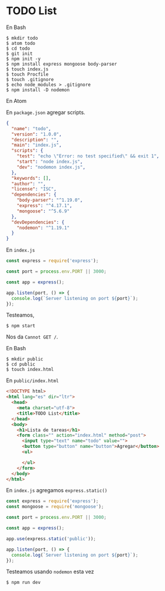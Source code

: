 # TODO List

En Bash

```
$ mkdir todo
$ atom todo
$ cd todo
$ git init
$ npm init -y
$ npm install express mongoose body-parser
$ touch index.js
$ touch Procfile
$ touch .gitignore
$ echo node_modules > .gitignore
$ npm install -D nodemon
```

En Atom

En `package.json` agregar scripts.

```json
{
  "name": "todo",
  "version": "1.0.0",
  "description": "",
  "main": "index.js",
  "scripts": {
    "test": "echo \"Error: no test specified\" && exit 1",   
    "start": "node index.js",
    "dev": "nodemon index.js",
  },
  "keywords": [],
  "author": "",
  "license": "ISC",
  "dependencies": {
    "body-parser": "^1.19.0",
    "express": "^4.17.1",
    "mongoose": "^5.6.9"
  },
  "devDependencies": {
    "nodemon": "^1.19.1"
  }
}
```

En `index.js`

```js
const express = require('express');

const port = process.env.PORT || 3000;

const app = express();

app.listen(port, () => {
  console.log(`Server listening on port ${port}`);
});
```

Testeamos,

```
$ npm start
```

Nos da `Cannot GET /`.

En Bash

```
$ mkdir public
$ cd public
$ touch index.html
```

En `public/index.html`

```html
<!DOCTYPE html>
<html lang="es" dir="ltr">
  <head>
    <meta charset="utf-8">
    <title>TODO List</title>
  </head>
  <body>
    <h1>Lista de tareas</h1>
    <form class="" action="index.html" method="post">
      <input type="text" name="todo" value="">
      <button type="button" name="button">Agregar</button>
      <ul>

      </ul>
    </form>
  </body>
</html>
```
En `index.js` agregamos `express.static()`

```js
const express = require('express');
const mongoose = require('mongoose');

const port = process.env.PORT || 3000;

const app = express();

app.use(express.static('public'));

app.listen(port, () => {
  console.log(`Server listening on port ${port}`);
});
```

Testeamos usando `nodemon` esta vez

```
$ npm run dev
```
